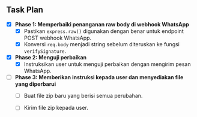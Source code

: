 ## Task Plan

- [x] **Phase 1: Memperbaiki penanganan raw body di webhook WhatsApp**
  - [x] Pastikan `express.raw()` digunakan dengan benar untuk endpoint POST webhook WhatsApp.
  - [x] Konversi `req.body` menjadi string sebelum diteruskan ke fungsi `verifySignature`.

- [x] **Phase 2: Menguji perbaikan**
  - [x] Instruksikan user untuk menguji perbaikan dengan mengirim pesan WhatsApp.

- [ ] **Phase 3: Memberikan instruksi kepada user dan menyediakan file yang diperbarui**
  - [ ] Buat file zip baru yang berisi semua perubahan.
  - [ ] Kirim file zip kepada user.

